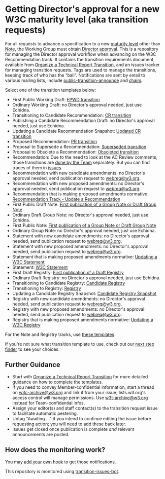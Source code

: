 # Getting Director's approval for a new W3C maturity level (aka transition requests)

For all requests to advance a specification to a new [maturity level](https://www.w3.org/Consortium/Process/#maturity-levels) other than [Note](), the Working Group must obtain [Director approval](https://www.w3.org/Consortium/Process/#transition-reqs). This is a  repository for managing the Director approval workflow when advancing on the W3C Recommendation track. It contains the transition requirements document, available from [Organize a Technical Report Transition](https://www.w3.org/Guide/transitions), and an issues tracker for managing transition requests. Tags are used to manage the transitions, keeping track of who has the “ball”. Notifications are sent by email to various mailing lists, include [public-transition-announce](https://lists.w3.org/Archives/Public/public-transition-announce/) and [chairs](https://lists.w3.org/Archives/Member/chairs/).

Select one of the transition templates below:

* First Public Working Draft: [FPWD transition](https://github.com/w3c/transitions/issues/new/choose)
* Ordinary Working Draft: no Director's approval needed, just use Echidna.
* Transitioning to Candidate Recommendation: [CR transition](https://github.com/w3c/transitions/issues/new/choose)
* Publishing a Candidate Recommendation Draft: no Director's approval needed, just use Echidna.
* Updating a Candidate Recommendation Snapshot: [Updated CR transition](https://github.com/w3c/transitions/issues/new/choose)
* Proposed Recommendation: [PR transition](https://github.com/w3c/transitions/issues/new/choose)
* Proposal to Supersede a Recommendation: [Superseded transition](https://github.com/w3c/transitions/issues/new/choose)
* Proposal to Obsolete a Recommendation: [Obsoleted transition](https://github.com/w3c/transitions/issues/new/choose)
* Recommendation: Due to the need to look at the AC Review comments, those transitions are  [done by the Team](https://github.com/w3c/transitions/issues/new/choose) separately. But you can find traces of them in [issues](https://github.com/w3c/transitions/issues/).
* Recommendation with new candidate amendments: no Director's approval needed, send publication request to webreq@w3.org.
* Recommendation with new proposed amendments: no Director's approval needed, send publication request to webreq@w3.org.
* Recommendation that is making proposed amendments normative: [Recommendation Track - Update a Recommendation](https://github.com/w3c/transitions/issues/new/choose)
* First Public Draft Note: [First publication of a Group Note or Draft Group Note](https://github.com/w3c/transitions/issues/new/choose)
* Ordinary Draft Group Note: no Director's approval needed, just use Echidna.
* First Public Note: [First publication of a Group Note or Draft Group Note](https://github.com/w3c/transitions/issues/new/choose)
* Ordinary Group Note: no Director's approval needed, just use Echidna.
* Statement with new candidate amendments: no Director's approval needed, send publication request to webreq@w3.org.
* Statement with new proposed amendments: no Director's approval needed, send publication request to webreq@w3.org.
* Statement that is making proposed amendments normative: [Updating a W3C Statement](https://github.com/w3c/transitions/issues/new/choose)
* Statement: [W3C Statement](https://github.com/w3c/transitions/issues/new/choose)
* First Draft Registry: [First publication of a Draft Registry](https://github.com/w3c/transitions/issues/new/choose)
* Ordinary Draft Registry: no Director's approval needed, just use Echidna.
* Transitioning to Candidate Registry: [Candidate Registry](https://github.com/w3c/transitions/issues/new/choose)
* Transitioning to Registry: [Registry](https://github.com/w3c/transitions/issues/new/choose)
* Updating a Candidate Registry Snapshot: [Candidate Registry Snapshot](https://github.com/w3c/transitions/issues/new/choose)
* Registry with new candidate amendments: no Director's approval needed, send publication request to webreq@w3.org.
* Registry with new proposed amendments: no Director's approval needed, send publication request to webreq@w3.org.
* Registry that is making proposed amendments normative: [Updating a W3C Registry](https://github.com/w3c/transitions/issues/new/choose)



For the Note and Registry tracks, use [these templates](https://github.com/w3c/transitions/issues/new/choose)

If you're not sure what transition template to use, check out our [next step finder](https://w3c.github.io/transitions/nextstep.html) to see your choices.

## Further Guidance

  * Start with [Organize a Technical Report Transition](https://www.w3.org/Guide/transitions) for more detailed guidance on how to complete the templates.
  * If you need to convey Member-confidential information, start a thread on w3c-archive@w3.org and link it from your issue; lists.w3.org's access control will manage permissions. Use w3t-archive@w3.org instead for Team-confidential infos.
  * Assign your editor(s) and staff contact(s) to the transition request issue to facilitate automatic pestering.
  * Untag "Awaiting ..." if you intend to continue editing the issue before requesting action; you will need to add these back later.
  * Issues get closed once publication is complete *and* relevant announcements are posted.

## How does the monitoring work?

You may [add your own hook](https://labs.w3.org/transition-issues-bot/doc/hook) to get those notifications.

This repository is monitored using [transition-issues-bot](https://github.com/w3c/transition-issues-bot).
